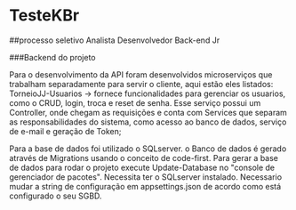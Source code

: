 # TesteKBr
##processo seletivo Analista Desenvolvedor Back-end Jr

###Backend do projeto

Para o desenvolvimento da API foram desenvolvidos microserviços que trabalham separadamente para servir o cliente, aqui estão eles listados:
TorneioJJ-Usuarios -> fornece funcionalidades para gerenciar os usuarios, como o CRUD, login, troca e reset de senha.
Esse serviço possui um Controller, onde chegam as requisições e conta com Services que separam as responsabilidades do sistema, como acesso ao
banco de dados, serviço de e-mail e geração de Token;

Para a base de dados foi utilizado o SQLserver.
o Banco de dados é gerado através de Migrations usando o conceito de code-first.
Para gerar a base de dados para rodar o projeto execute Update-Database no "console de gerenciador de pacotes".
Necessita ter o SQLserver instalado.
Necessario mudar a string de configuração em appsettings.json de acordo como está configurado o seu SGBD.

